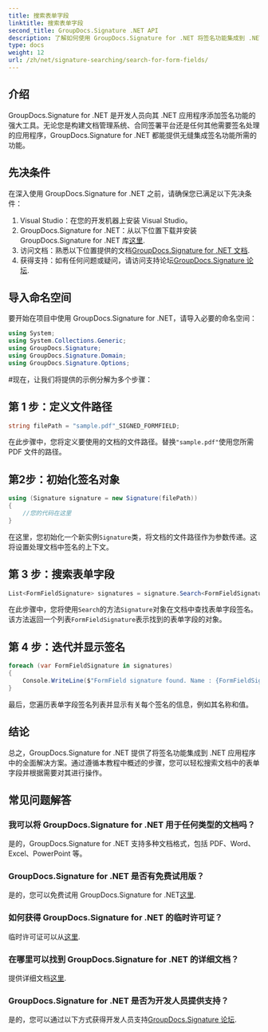 ```yaml
---
title: 搜索表单字段
linktitle: 搜索表单字段
second_title: GroupDocs.Signature .NET API
description: 了解如何使用 GroupDocs.Signature for .NET 将签名功能集成到 .NET 应用程序中。请按照我们的步骤进行无缝文档管理。
type: docs
weight: 12
url: /zh/net/signature-searching/search-for-form-fields/
---
```

## 介绍
GroupDocs.Signature for .NET 是开发人员向其 .NET 应用程序添加签名功能的强大工具。无论您是构建文档管理系统、合同签署平台还是任何其他需要签名处理的应用程序，GroupDocs.Signature for .NET 都能提供无缝集成签名功能所需的功能。
## 先决条件
在深入使用 GroupDocs.Signature for .NET 之前，请确保您已满足以下先决条件：
1. Visual Studio：在您的开发机器上安装 Visual Studio。
2.  GroupDocs.Signature for .NET：从以下位置下载并安装 GroupDocs.Signature for .NET 库[这里](https://releases.groupdocs.com/signature/net/).
3. 访问文档：熟悉以下位置提供的文档[GroupDocs.Signature for .NET 文档](https://reference.groupdocs.com/signature/net/).
4. 获得支持：如有任何问题或疑问，请访问支持论坛[GroupDocs.Signature 论坛](https://forum.groupdocs.com/c/signature/13).

## 导入命名空间
要开始在项目中使用 GroupDocs.Signature for .NET，请导入必要的命名空间：
```csharp
using System;
using System.Collections.Generic;
using GroupDocs.Signature;
using GroupDocs.Signature.Domain;
using GroupDocs.Signature.Options;
```
#现在，让我们将提供的示例分解为多个步骤：
## 第 1 步：定义文件路径
```csharp
string filePath = "sample.pdf"_SIGNED_FORMFIELD;
```
在此步骤中，您将定义要使用的文档的文件路径。替换`"sample.pdf"`使用您所需 PDF 文件的路径。
## 第2步：初始化签名对象
```csharp
using (Signature signature = new Signature(filePath))
{
    //您的代码在这里
}
```
在这里，您初始化一个新实例`Signature`类，将文档的文件路径作为参数传递。这将设置处理文档中签名的上下文。
## 第 3 步：搜索表单字段
```csharp
List<FormFieldSignature> signatures = signature.Search<FormFieldSignature>(SignatureType.FormField);
```
在此步骤中，您将使用`Search`的方法`Signature`对象在文档中查找表单字段签名。该方法返回一个列表`FormFieldSignature`表示找到的表单字段的对象。
## 第 4 步：迭代并显示签名
```csharp
foreach (var FormFieldSignature in signatures)
{
    Console.WriteLine($"FormField signature found. Name : {FormFieldSignature.Name}. Value: {FormFieldSignature.Value}");
}
```
最后，您遍历表单字段签名列表并显示有关每个签名的信息，例如其名称和值。

## 结论
总之，GroupDocs.Signature for .NET 提供了将签名功能集成到 .NET 应用程序中的全面解决方案。通过遵循本教程中概述的步骤，您可以轻松搜索文档中的表单字段并根据需要对其进行操作。
## 常见问题解答
### 我可以将 GroupDocs.Signature for .NET 用于任何类型的文档吗？
是的，GroupDocs.Signature for .NET 支持多种文档格式，包括 PDF、Word、Excel、PowerPoint 等。
### GroupDocs.Signature for .NET 是否有免费试用版？
是的，您可以免费试用 GroupDocs.Signature for .NET[这里](https://releases.groupdocs.com/).
### 如何获得 GroupDocs.Signature for .NET 的临时许可证？
临时许可证可以从[这里](https://purchase.groupdocs.com/temporary-license/).
### 在哪里可以找到 GroupDocs.Signature for .NET 的详细文档？
提供详细文档[这里](https://reference.groupdocs.com/signature/net/).
### GroupDocs.Signature for .NET 是否为开发人员提供支持？
是的，您可以通过以下方式获得开发人员支持[GroupDocs.Signature 论坛](https://forum.groupdocs.com/c/signature/13).